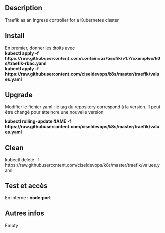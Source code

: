 <h2>Description</h2>
<p>Traefik as an Ingress controller for a Kubernetes cluster</p>
<h2>Install</h2>
<p>
En premier, donner les droits avec <br/> <b>kubectl apply -f https://raw.githubusercontent.com/containous/traefik/v1.7/examples/k8s/traefik-rbac.yaml</b> <br/>
<b>kubectl apply -f https://raw.githubusercontent.com/ciseldevops/k8s/master/traefik/values.yaml</b>
</p>

<h2>Upgrade</h2>
<p>Modifier le fichier yaml : le tag du repository correspond à la version. Il peut être changé pour atteindre une nouvelle version </br>
</p>
<p><b>
 kubectl rolling-update NAME -f https://raw.githubusercontent.com/ciseldevops/k8s/master/traefik/values.yaml </b> </br>
</p>

<h2>Clean</h2>
<p>kubectl delete -f https://raw.githubusercontent.com/ciseldevops/k8s/master/traefik/values.yaml</p>
<h2>Test et accès</h2>
<p>En interne : <b>node:port</b></p>

<h2>Autres infos</h2>
<p>Empty</p>
